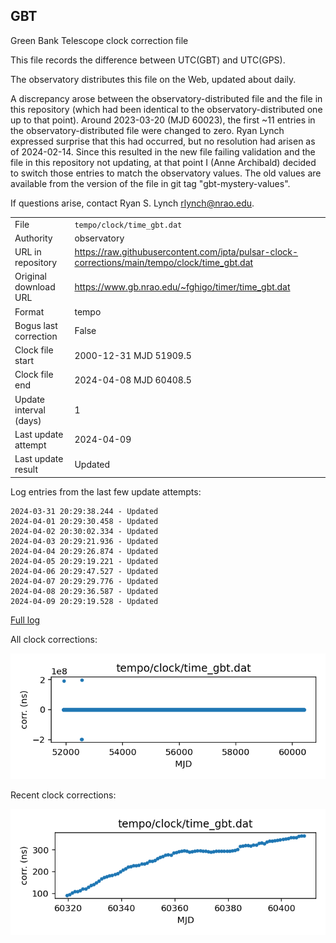 
## GBT

Green Bank Telescope clock correction file

This file records the difference between UTC(GBT) and UTC(GPS).

The observatory distributes this file on the Web, updated about daily.

A discrepancy arose between the observatory-distributed file and the
file in this repository (which had been identical to the 
observatory-distributed one up to that point). Around 
2023-03-20 (MJD 60023), the first ~11 entries in the 
observatory-distributed file were changed to zero.
Ryan Lynch expressed surprise that this had occurred, but no
resolution had arisen as of 2024-02-14. Since this resulted in
the new file failing validation and the file in this repository
not updating, at that point I (Anne Archibald) decided to
switch those entries to match the observatory values. The old values
are available from the version of the file in git tag 
"gbt-mystery-values".

If questions arise, contact Ryan S. Lynch <rlynch@nrao.edu>.

|     |     |
|:--- |:--- |
| File | `tempo/clock/time_gbt.dat` |
| Authority | observatory |
| URL in repository | <https://raw.githubusercontent.com/ipta/pulsar-clock-corrections/main/tempo/clock/time_gbt.dat> |
| Original download URL | <https://www.gb.nrao.edu/~fghigo/timer/time_gbt.dat> |
| Format | tempo |
| Bogus last correction | False |
| Clock file start | 2000-12-31 MJD 51909.5 |
| Clock file end | 2024-04-08 MJD 60408.5 |
| Update interval (days) | 1 |
| Last update attempt | 2024-04-09 |
| Last update result | Updated |

Log entries from the last few update attempts:
```
2024-03-31 20:29:38.244 - Updated
2024-04-01 20:29:30.458 - Updated
2024-04-02 20:30:02.334 - Updated
2024-04-03 20:29:21.936 - Updated
2024-04-04 20:29:26.874 - Updated
2024-04-05 20:29:19.221 - Updated
2024-04-06 20:29:47.527 - Updated
2024-04-07 20:29:29.776 - Updated
2024-04-08 20:29:36.587 - Updated
2024-04-09 20:29:19.528 - Updated
```
[Full log](https://raw.githubusercontent.com/ipta/pulsar-clock-corrections/main/log/tempo/clock/time_gbt.dat.log)


All clock corrections:

![plot of all clock corrections](time_gbt.dat.png "All corrections")

Recent clock corrections:

![plot of recent clock corrections](time_gbt.dat.short.png "Recent corrections")

